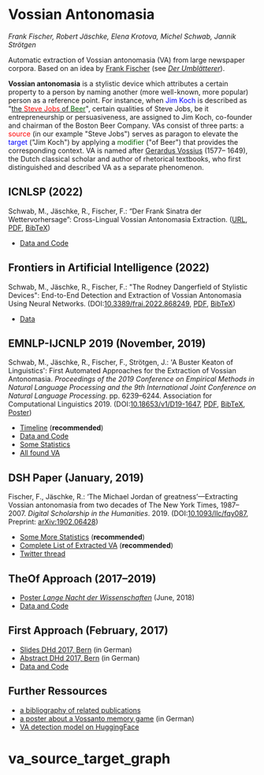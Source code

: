 # Vossian Antonomasia

*Frank Fischer, Robert Jäschke, Elena Krotova, Michel Schwab, Jannik Strötgen*

Automatic extraction of Vossian antonomasia (VA) from large newspaper
corpora. Based on an idea by [Frank Fischer](https://twitter.com/umblaetterer)
(see *[Der Umblätterer](http://www.umblaetterer.de/datenzentrum/vossianische-antonomasien.html)*).

**Vossian antonomasia** is a stylistic device which attributes a
certain property to a person by naming another (more well-known, more
popular) person as a reference point. For instance, when <span
style='color:blue;'>Jim Koch</span> is described as "<a
href='https://www.theatlantic.com/magazine/archive/2014/11/the-steve-jobs-of-beer/380790/)'>the
<span style='color:red'>Steve Jobs</span> of <span
style='color:darkgreen'>Beer</span></a>", certain qualities of Steve
Jobs, be it entrepreneurship or persuasiveness, are assigned to Jim
Koch, co-founder and chairman of the Boston Beer Company.  VAs consist
of three parts: a <span style='color:red;'>source</span> (in our
example "Steve Jobs") serves as paragon to elevate the <span
style='color:blue;'>target</span> ("Jim Koch") by applying a <span
style='color:darkgreen;'>modifier</span> ("of Beer") that provides the
corresponding context.  VA is named after [Gerardus
Vossius](https://en.wikipedia.org/wiki/Gerardus_Vossius) (1577– 1649),
the Dutch classical scholar and author of rhetorical textbooks, who
first distinguished and described VA as a separate phenomenon.


## ICNLSP (2022)
Schwab, M., Jäschke, R., Fischer, F.: “Der Frank Sinatra der
Wettervorhersage”: Cross-Lingual Vossian Antonomasia Extraction.
([URL](https://aclanthology.org/2022.icnlsp-1.33/),
[PDF](https://aclanthology.org/2022.icnlsp-1.33.pdf),
[BibTeX](https://www.bibsonomy.org/bib/bibtex/2e68d487a554f79407c532889e826b3d8/jaeschke))

- [Data and Code](https://github.com/weltliteratur/vossanto/tree/master/icnlsp2022)


## Frontiers in Artificial Intelligence (2022)
Schwab, M., Jäschke, R., Fischer, F.: "The Rodney Dangerfield of Stylistic Devices":
End-to-End Detection and Extraction of
Vossian Antonomasia Using Neural Networks.
(DOI:[10.3389/frai.2022.868249](https://doi.org/10.3389/frai.2022.868249),
[PDF](https://www.frontiersin.org/articles/10.3389/frai.2022.868249/abstract),
[BibTeX](https://www.bibsonomy.org/bib/publication/2ec528a4b293f3ddc9582fcdeed6c6f9/jaeschke))

- [Data](https://github.com/weltliteratur/vossanto/tree/master/frontiers)

## EMNLP-IJCNLP 2019 (November, 2019)
Schwab, M., Jäschke, R., Fischer, F., Strötgen, J.: 'A Buster Keaton
of Linguistics': First Automated Approaches for the Extraction of
Vossian Antonomasia. *Proceedings of the 2019 Conference on Empirical
Methods in Natural Language Processing and the 9th International Joint
Conference on Natural Language Processing*. pp. 6239–6244. Association
for Computational
Linguistics 2019. (DOI:[10.18653/v1/D19-1647](https://doi.org/10.18653/v1/D19-1647),
[PDF](https://www.aclweb.org/anthology/D19-1647.pdf),
[BibTeX](https://www.bibsonomy.org/bib/bibtex/25d30fd8911ded13edd4c0f07bd73e624/jaeschke),
[Poster](https://doi.org/10.6084/m9.figshare.10069886))

- [Timeline](timeline) (**recommended**)
- [Data and Code](https://github.com/weltliteratur/vossanto/tree/master/emnlp-ijcnlp2019)
- [Some Statistics](emnlp-ijcnlp2019/statistics.md)
- [All found VA](emnlp-ijcnlp2019/vossantos.md)

## DSH Paper (January, 2019)
Fischer, F., Jäschke, R.: ‘The Michael Jordan of greatness’—Extracting
Vossian antonomasia from two decades of The New York Times,
1987–2007. *Digital Scholarship in the Humanities*. 2019.
(DOI:[10.1093/llc/fqy087](https://doi.org/10.1093/llc/fqy087),
Preprint: [arXiv:1902.06428](https://arxiv.org/abs/1902.06428))

- [Some More Statistics](theof/humans/statistics.md) (**recommended**)
- [Complete List of Extracted VA](theof/humans/vossantos.md) (**recommended**)
- [Twitter thread](https://twitter.com/umblaetterer/status/1097865223564869635)

## TheOf Approach (2017–2019)
- [Poster *Lange Nacht der Wissenschaften*](https://doi.org/10.6084%2fm9.figshare.6531140) (June, 2018)
- [Data and Code](https://github.com/weltliteratur/vossanto/tree/master/theof)

## First Approach (February, 2017)
- [Slides DHd 2017, Bern](https://lehkost.github.io/slides/2017-bern/) (in German)
- [Abstract DHd 2017, Bern](http://www.dhd2017.ch/wp-content/uploads/2017/02/Abstractband_ergaenzt.pdf#page=122) (in German)
- [Data and Code](first)


## Further Ressources

- [a bibliography of related publications](https://www.bibsonomy.org/user/jaeschke/vossanto)
- [a poster about a Vossanto memory game](https://doi.org/10.6084/m9.figshare.6531140) (in German)
- [VA detection model on HuggingFace](https://huggingface.co/mschwab/va_bert_classification)
# va_source_target_graph
